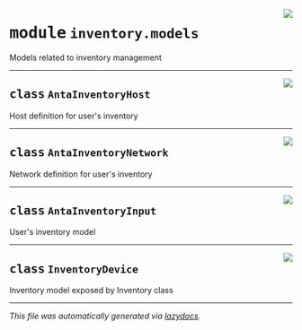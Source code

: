 <!-- markdownlint-disable -->

<a href="../../anta/inventory/models.py#L0"><img align="right" style="float:right;" src="https://img.shields.io/badge/-source-cccccc?style=flat-square"></a>

# <kbd>module</kbd> `inventory.models`
Models related to inventory management 



---

<a href="../../anta/inventory/models.py#L15"><img align="right" style="float:right;" src="https://img.shields.io/badge/-source-cccccc?style=flat-square"></a>

## <kbd>class</kbd> `AntaInventoryHost`
Host definition for user's inventory 





---

<a href="../../anta/inventory/models.py#L21"><img align="right" style="float:right;" src="https://img.shields.io/badge/-source-cccccc?style=flat-square"></a>

## <kbd>class</kbd> `AntaInventoryNetwork`
Network definition for user's inventory 





---

<a href="../../anta/inventory/models.py#L27"><img align="right" style="float:right;" src="https://img.shields.io/badge/-source-cccccc?style=flat-square"></a>

## <kbd>class</kbd> `AntaInventoryInput`
User's inventory model 





---

<a href="../../anta/inventory/models.py#L36"><img align="right" style="float:right;" src="https://img.shields.io/badge/-source-cccccc?style=flat-square"></a>

## <kbd>class</kbd> `InventoryDevice`
Inventory model exposed by Inventory class 







---

_This file was automatically generated via [lazydocs](https://github.com/ml-tooling/lazydocs)._
